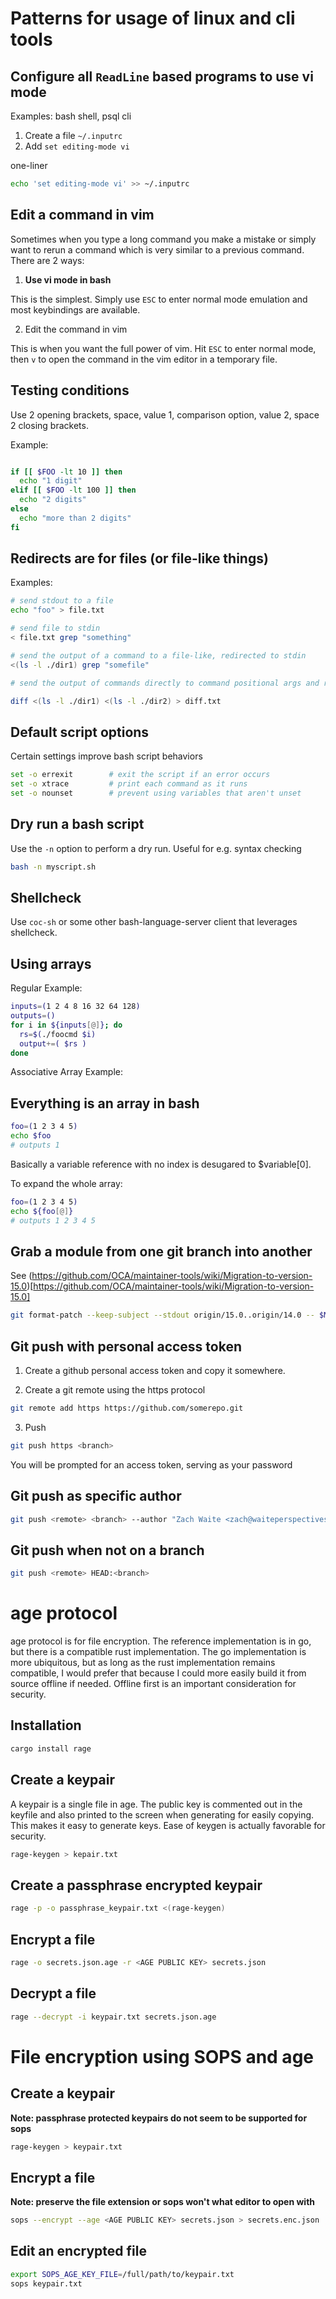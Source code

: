 # Patterns for usage of linux and cli tools

## Configure all `ReadLine` based programs to use vi mode

Examples: bash shell, psql cli

1. Create a file `~/.inputrc`
2. Add `set editing-mode vi`

one-liner

```sh
echo 'set editing-mode vi' >> ~/.inputrc
```

## Edit a command in vim

Sometimes when you type a long command you make a mistake or simply want to rerun a command which is very similar to a previous command. There are 2 ways:

1. **Use vi mode in bash**

This is the simplest. Simply use `ESC` to enter normal mode emulation and most keybindings are available.

2. Edit the command in vim

This is when you want the full power of vim. Hit `ESC` to enter normal mode, then `v` to open the command in the vim editor in a temporary file.

## Testing conditions

Use 2 opening brackets, space, value 1, comparison option, value 2, space 2 closing brackets.

Example:

```sh

if [[ $FOO -lt 10 ]] then
  echo "1 digit"
elif [[ $FOO -lt 100 ]] then
  echo "2 digits"
else
  echo "more than 2 digits"
fi

```

## Redirects are for files (or file-like things)

Examples:

```sh
# send stdout to a file
echo "foo" > file.txt

# send file to stdin
< file.txt grep "something"

# send the output of a command to a file-like, redirected to stdin
<(ls -l ./dir1) grep "somefile"

# send the output of commands directly to command positional args and redirect stdout to a file

diff <(ls -l ./dir1) <(ls -l ./dir2) > diff.txt

```

## Default script options

Certain settings improve bash script behaviors

```sh
set -o errexit        # exit the script if an error occurs
set -o xtrace         # print each command as it runs
set -o nounset        # prevent using variables that aren't unset
```

## Dry run a bash script

Use the `-n` option to perform a dry run. Useful for e.g. syntax checking

```sh
bash -n myscript.sh
```

## Shellcheck

Use `coc-sh` or some other bash-language-server client that leverages shellcheck.

## Using arrays

Regular Example:

```sh
inputs=(1 2 4 8 16 32 64 128)
outputs=()
for i in ${inputs[@]}; do
  rs=$(./foocmd $i)
  output+=( $rs )
done
```

Associative Array Example:

## Everything is an array in bash

```sh
foo=(1 2 3 4 5)
echo $foo
# outputs 1
```

Basically a variable reference with no index is desugared to $variable[0].

To expand the whole array:

```sh
foo=(1 2 3 4 5)
echo ${foo[@]}
# outputs 1 2 3 4 5
```

## Grab a module from one git branch into another

See (https://github.com/OCA/maintainer-tools/wiki/Migration-to-version-15.0)[https://github.com/OCA/maintainer-tools/wiki/Migration-to-version-15.0]

```sh
git format-patch --keep-subject --stdout origin/15.0..origin/14.0 -- $MODULE | git am -3 --keep
```

## Git push with personal access token

1) Create a github personal access token and copy it somewhere.

2) Create a git remote using the https protocol

```sh
git remote add https https://github.com/somerepo.git
```

3) Push

```sh
git push https <branch>
```

You will be prompted for an access token, serving as your password

## Git push as specific author

```sh
git push <remote> <branch> --author "Zach Waite <zach@waiteperspectives.com>"
```

## Git push when not on a branch

```sh
git push <remote> HEAD:<branch>
```

# age protocol

age protocol is for file encryption. The reference implementation is in go, but there is
a compatible rust implementation. The go implementation is more ubiquitous, but as long
as the rust implementation remains compatible, I would prefer that because I could more
easily build it from source offline if needed. Offline first is an important consideration
for security.

## Installation

```sh
cargo install rage
```

## Create a keypair

A keypair is a single file in age. The public key is commented out in the keyfile and
also printed to the screen when generating for easily copying. This makes it easy to
generate keys. Ease of keygen is actually favorable for security.

```sh
rage-keygen > kepair.txt
```

## Create a passphrase encrypted keypair

```sh
rage -p -o passphrase_keypair.txt <(rage-keygen)
```

## Encrypt a file

```sh
rage -o secrets.json.age -r <AGE PUBLIC KEY> secrets.json
```

## Decrypt a file

```sh
rage --decrypt -i keypair.txt secrets.json.age
```


# File encryption using SOPS and age

## Create a keypair

**Note: passphrase protected keypairs do not seem to be supported for sops**

```sh
rage-keygen > keypair.txt
```

## Encrypt a file

**Note: preserve the file extension or sops won't what editor to open with**

```sh
sops --encrypt --age <AGE PUBLIC KEY> secrets.json > secrets.enc.json
```

## Edit an encrypted file

```sh
export SOPS_AGE_KEY_FILE=/full/path/to/keypair.txt
sops keypair.txt
```

